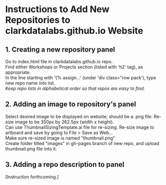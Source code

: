 # Instructions to Add New Repositories to clarkdatalabs.github.io Website

## 1. Creating a new repository panel

Go to index.html file in clarkdatalabs.github.io repo.  
Find either Workshops or Projects section (listed with 'h2' tag), as appropriate.  
In the line starting with '{% assign...' (under 'div class="row pack'), type new repo name into list.   
*Keep repo lists in alphabetical order so that repos are easy to find.*  

## 2. Adding an image to repository's panel  

Select desired image to be displayed on website; should be a .png file.
Re-size image to be 350px by 262.5px (width x height).  
     Can use ThumbnailSizingTemplate.ai file for re-sizing. Re-size image to artboard and save by going to File > Save as Web...  
Make sure re-sized image is named "thumbnail.png"  
Create folder titled "images" in gh-pages branch of new repo, and upload thumbnail.png file into it.
      

## 3. Adding a repo description to panel

[Instruction forthcoming.]

